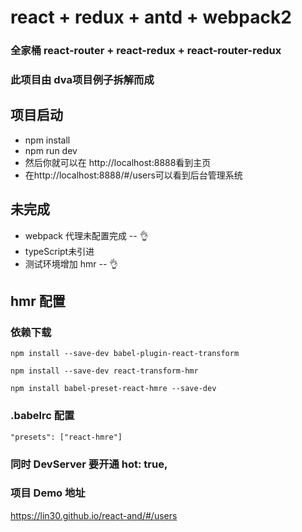 # react + redux + antd + webpack2
### 全家桶 react-router + react-redux + react-router-redux
### 此项目由 dva项目例子拆解而成
## 项目启动
- npm install
- npm run dev
- 然后你就可以在 http://localhost:8888看到主页
- 在http://localhost:8888/#/users可以看到后台管理系统

## 未完成
- webpack 代理未配置完成 -- 👌
- typeScript未引进
- 测试环境增加 hmr -- 👌 

## hmr 配置 
### 依赖下载

```npm install --save-dev babel-plugin-react-transform``` 

```npm install --save-dev react-transform-hmr```

```npm install babel-preset-react-hmre --save-dev```


### .babelrc 配置

```"presets": ["react-hmre"]```

### 同时 DevServer 要开通 hot: true,

### 项目 Demo 地址

https://lin30.github.io/react-and/#/users
